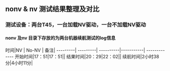 ## nonv & nv 测试结果整理及对比
### 测试设备：两台T45，一台加载NV驱动，一台不加载NV驱动
#### nonv 及nv 目录下存放的为两台机器续航测试的log信息

时间|NV | No-NV | 备注|
---------| ---------| ----------|-----------| -------------
开始时间|17：51|17：51||
结果时间|20：29|22：02||
续航时间|2小时38分|4小时11分|









